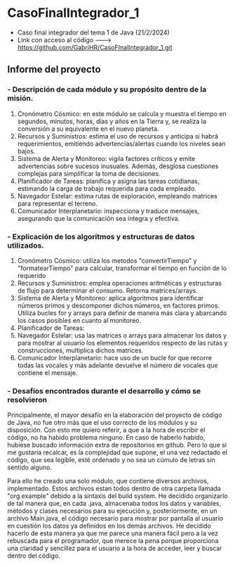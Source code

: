 # CasoFinalIntegrador_1
 - Caso final integrador del tema 1 de Java (21/2/2024)
 - Link con acceso al código ---> https://github.com/GabriHR/CasoFInalIntegrador_1.git

## Informe del proyecto

### - Descripción de cada módulo y su propósito dentro de la misión.
   1. Cronómetro Cósmico: en este módulo se calcula y muestra el tiempo en segundos, minutos, horas, días y años en la Tierra y, se realiza la conversión a su  equivalente en el nuevo planeta.
   2. Recursos y Suministros: estima el uso de recursos y anticipa si habrá requerimientos, emitiendo advertencias/alertas cuando los niveles sean bajos.
   3. Sistema de Alerta y Monitoreo: vigila factores críticos y emite advertencias sobre sucesos inusuales. Además, desglosa cuestiones complejas para simplificar la toma de decisiones.
   4. Planificador de Tareas: planifica y asigna las tareas cotidianas, estimando la carga de trabajo requerida para cada empleado.
   5. Navegador Estelar: estima rutas de exploración, empleando matrices para representar el terreno.
   6. Comunicador Interplanetario: inspecciona y traduce mensajes, asegurando que la comunicación sea íntegra y efectiva.

### - Explicación de los algoritmos y estructuras de datos utilizados.

   1. Cronómetro Cósmico: utiliza los metodos "convertirTiempo" y "formatearTiempo" para calcular, transformar el tiempo en función de lo requerido
   2. Recursos y Suministros: emplea operaciones aritméticas y estructuras de flujo para determinar el consumo. Retorna matrices/arrays.
   3. Sistema de Alerta y Monitoreo: aplica algoritmos para identificar números primos y descomponer dichos números, en factores primos. Utiliza bucles for y arrays para definir de manera más clara y abarcando los casos posibles en cuanto al monitoreo.
   4. Planificador de Tareas:
   5. Navegador Estelar: usa las matrices o arrays para almacenar los datos y para mostrar al usuario los elementos requeridos respecto de las rutas y construcciones, multiplica dichos matrices.
   6. Comunicador Interplanetario: hace uso de un bucle for que recorre todas las vocales y más adelante devuelve el número de vocales que contiene el mensaje. 

### - Desafíos encontrados durante el desarrollo y cómo se resolvieron

   Principalmente, el mayor desafío en la elaboración del proyecto de código de Java, no fue otro más que el uso correcto de los módulos y su disposición. Con esto me quiero referir, a que a la hora de escribir el código, no ha habido problema ninguno. En caso de haberlo habido, hubiese buscado información extra de repositorios en github. Pero lo que si me gustaría recalcar, es la complejidad que supone, el una vez redactado el código, que sea legible, esté ordenado y no sea un cúmulo de letras sin sentido alguno.
   
   Para ello he creado una solo módulo, que contiene diversos archivos, implementado. Estos archivos estan todos dentro de otra carpeta llamada "org.example" debido a la sintaxis del build system. 
   He decidido organizarlo de tal manera que, en cada .java, almacenaba todos los datos y variables, métodos y clases necesarios para su ejecución y, posteriormente, en un archivo Main.java, el código necesario para mostrar por pantalla al usuario en cuestión los datos ya definidos en los demás archivos. He decidido hacerlo de esta manera ya que me parece una manera fácil pero a la vez rebuscada para el programador, que merece la pena porque proporciona una claridad y sencillez para el usuario a la hora de acceder, leer y buscar dentro del código.
